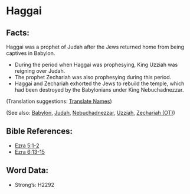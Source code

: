 # Haggai

## Facts:

Haggai was a prophet of Judah after the Jews returned home from being captives in Babylon.

* During the period when Haggai was prophesying, King Uzziah was reigning over Judah.
* The prophet Zechariah was also prophesying during this period.
* Haggai and Zechariah exhorted the Jews to rebuild the temple, which had been destroyed by the Babylonians under King Nebuchadnezzar.

(Translation suggestions: [Translate Names](rc://en/ta/man/translate/translate-names))

(See also: [Babylon](../names/babylon.md), [Judah](../names/kingdomofjudah.md), [Nebuchadnezzar](../names/nebuchadnezzar.md), [Uzziah](../names/uzziah.md), [Zechariah (OT)](../names/zechariahot.md))

## Bible References:

* [Ezra 5:1-2](rc://en/tn/help/ezr/05/01)
* [Ezra 6:13-15](rc://en/tn/help/ezr/06/13)

## Word Data:

* Strong’s: H2292
